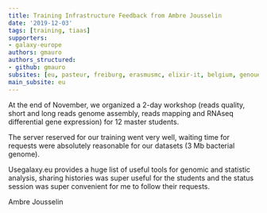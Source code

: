 ```yaml
---
title: Training Infrastructure Feedback from Ambre Jousselin
date: '2019-12-03'
tags: [training, tiaas]
supporters:
- galaxy-europe
authors: gmauro
authors_structured:
- github: gmauro
subsites: [eu, pasteur, freiburg, erasmusmc, elixir-it, belgium, genouest]
main_subsite: eu
---
```


At the end of November, we organized a 2-day workshop (reads quality, short and long reads genome assembly, reads mapping and RNAseq differential gene expression) for 12 master students.

The server reserved for our training went very well, waiting time for requests were absolutely reasonable for our datasets (3 Mb bacterial genome).

Usegalaxy.eu provides a huge list of useful tools for genomic and statistic analysis, sharing histories was super useful for the students and the status session was super convenient for me to follow their requests.

Ambre Jousselin

